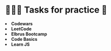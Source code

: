 <h1>👨🏻‍💻  Tasks for practice 🧠 

<h4>

<li>Codewars
<li>LeetCode
<li>Elbrus Bootcamp
<li>Code Basics
<li>Learn JS
